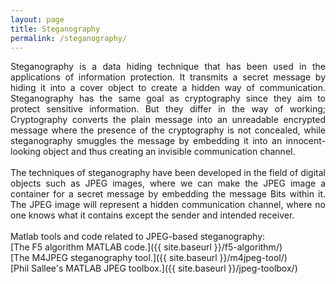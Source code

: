 ```yaml
---
layout: page
title: Steganography
permalink: /steganography/
---
```

<div style="text-align: justify"> Steganography is a data hiding technique that has been used in the applications of information protection. It transmits a secret message by hiding it into a cover object to create a hidden way of communication. Steganography has the same goal as cryptography since they aim to protect sensitive information. But they differ in the way of working; Cryptography converts the plain message into an unreadable encrypted message where the presence of the cryptography is not concealed, while steganography smuggles the message by embedding it into an innocent-looking object and thus creating an invisible communication channel. </div>
<br />
<div style="text-align: justify"> The techniques of steganography have been developed in the field of digital objects such as JPEG images, where we can make the JPEG image a container for a secret message by embedding the message Bits within it. The JPEG image will represent a hidden communication channel, where no one knows what it contains except the sender and intended receiver. </div>
<br />
Matlab tools and code related to JPEG-based steganography:<br />
[The F5 algorithm MATLAB code.]({{ site.baseurl }}/f5-algorithm/)<br />
[The M4JPEG steganography tool.]({{ site.baseurl }}/m4jpeg-tool/)<br />
[Phil Sallee's MATLAB JPEG toolbox.]({{ site.baseurl }}/jpeg-toolbox/)<br />
